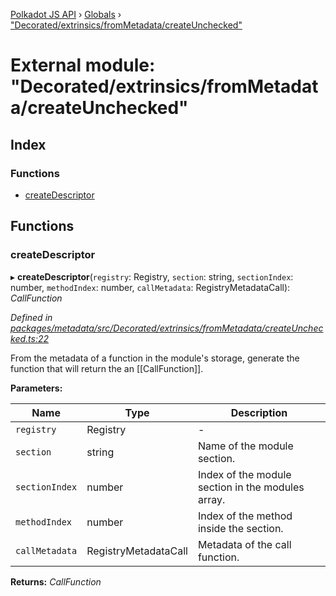 [Polkadot JS API](../README.md) › [Globals](../globals.md) › ["Decorated/extrinsics/fromMetadata/createUnchecked"](_decorated_extrinsics_frommetadata_createunchecked_.md)

# External module: "Decorated/extrinsics/fromMetadata/createUnchecked"

## Index

### Functions

* [createDescriptor](_decorated_extrinsics_frommetadata_createunchecked_.md#createdescriptor)

## Functions

###  createDescriptor

▸ **createDescriptor**(`registry`: Registry, `section`: string, `sectionIndex`: number, `methodIndex`: number, `callMetadata`: RegistryMetadataCall): *CallFunction*

*Defined in [packages/metadata/src/Decorated/extrinsics/fromMetadata/createUnchecked.ts:22](https://github.com/polkadot-js/api/blob/c1c537a3b5/packages/metadata/src/Decorated/extrinsics/fromMetadata/createUnchecked.ts#L22)*

From the metadata of a function in the module's storage, generate the function
that will return the an [[CallFunction]].

**Parameters:**

Name | Type | Description |
------ | ------ | ------ |
`registry` | Registry | - |
`section` | string | Name of the module section. |
`sectionIndex` | number | Index of the module section in the modules array. |
`methodIndex` | number | Index of the method inside the section. |
`callMetadata` | RegistryMetadataCall | Metadata of the call function.  |

**Returns:** *CallFunction*
